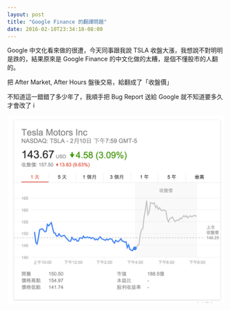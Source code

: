 ```yaml
---
layout: post
title: "Google Finance 的翻譯問題"
date: 2016-02-10T23:34:18-08:00
---
```


Google 中文化看來做的很遭，今天同事跟我說 TSLA 收盤大漲，我想說不對明明是跌的，結果原來是 Google Finance 的中文化做的太糟，是個不懂股市的人翻的。

把 After Market, After Hours 盤後交易，給翻成了「收盤價」

不知道這一錯錯了多少年了，我順手把 Bug Report 送給 Google 就不知道要多久才會改了
i

![img](/images/2016-02-10/google_finance.png)

